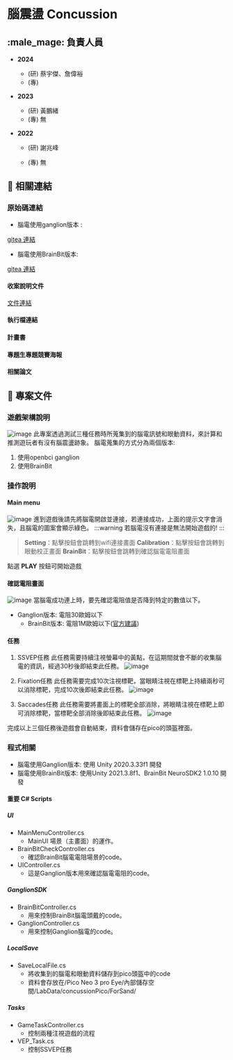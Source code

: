 # 腦震盪 Concussion

## :male_mage:  負責人員

- **2024**
  - (研) 蔡宇傑、詹偉裕
  - (專)

- **2023**

  - (研) 黃鵬緒
  - (專) 無
- **2022**
  - (研) 謝兆峰
  
  - (專) 無

## :link: 相關連結

### 原始碼連結

- 腦電使用ganglion版本 :

[gitea 連結](http://140.115.54.26:4000/ccisd/concussion/src/branch/WmlabAIOT/Concussion)

- 腦電使用BrainBit版本:

[gitea 連結](http://140.115.54.26:4000/113522054/Concussion_BrainBit/src/branch/master)

#### 收案說明文件

[文件連結](https://hackmd.io/YXyG4ZIuQXiZ0Lf-tHtMQA?view#%E7%B3%BB%E7%B5%B1%E5%92%8C%E8%A8%AD%E5%82%99-System-and-Equipment)

#### 執行檔連結

#### 計畫書

<!-- 
- {連結} 
-->

#### 專題生專題競賽海報

<!-- 
- ({年份}) {專題生名稱} {專題海報標題} {連結}
-->

#### 相關論文

<!-- 
- ({年份}) {作者} {論文題目} {連結}
-->

## :page_facing_up: 專案文件

### 遊戲架構說明

![image](https://hackmd.io/_uploads/BJSZfj6FJx.png)
此專案透過測試三種任務時所蒐集到的腦電訊號和眼動資料，來計算和推測遊玩者有沒有腦震盪跡象。
腦電蒐集的方式分為兩個版本:

1. 使用openbci ganglion
2. 使用BrainBit

### 操作說明

#### Main menu

![image](https://hackmd.io/_uploads/B18AxjatJx.png)
進到遊戲後請先將腦電開啟並連接，若連接成功，上面的提示文字會消失，且腦電的圖案會顯示綠色。
:::warning
若腦電沒有連接是無法開始遊戲的!
:::

> **Setting**：點擊按鈕會跳轉到wifi連接畫面
> **Calibration**：點擊按鈕會跳轉到眼動校正畫面
> **BrainBit**：點擊按鈕會跳轉到確認腦電電阻畫面

點選 **PLAY** 按鈕可開始遊戲

#### 確認電阻畫面

![image](https://hackmd.io/_uploads/SyelBi6tJl.png)
當腦電成功連上時，要先確認電阻值是否降到特定的數值以下。

- Ganglion版本:
電阻30歐姆以下
  - BrainBit版本:
電阻1M歐姆以下([官方建議](https://sdk.brainbit.com/device-recommendation/))

#### 任務

1. SSVEP任務
此任務需要持續注視螢幕中的黃點，在這期間就會不斷的收集腦電的資訊，經過30秒後即結束此任務。
![image](https://hackmd.io/_uploads/B13MUi6Kyl.png)

2. Fixation任務
此任務需要完成10次注視標靶，當眼睛注視在標靶上持續兩秒可以消除標靶，完成10次後即結束此任務。
![image](https://hackmd.io/_uploads/HklscIopYyl.png)

3. Saccades任務
此任務需要將畫面上的標靶全部消除，將眼睛注視在標靶上即可消除標靶，當標靶全部消除後即結束此任務。
![image](https://hackmd.io/_uploads/B15QPspFJg.png)

完成以上三個任務後遊戲會自動結束，資料會儲存在pico的頭盔裡面。

### 程式相關

- 腦電使用Ganglion版本:
使用 Unity 2020.3.33f1 開發
- 腦電使用BrainBit版本:
使用Unity 2021.3.8f1、BrainBit NeuroSDK2 1.0.10 開發

#### 重要 C# Scripts

##### UI

- MainMenuController.cs
  - MainUI 場景（主畫面）的運作。
- BrainBitCheckController.cs
  - 確認BrainBit腦電電阻場景的code。
- UIController.cs
  - 這是Ganglion版本用來確認腦電電阻的code。

##### GanglionSDK

- BrainBitController.cs
  - 用來控制BrainBit腦電頭戴的code。
- GanglionController.cs
  - 用來控制Ganglion腦電的code。

##### LocalSave

- SaveLocalFile.cs
  - 將收集到的腦電和眼動資料儲存到pico頭盔中的code
  - 資料會存放在/Pico Neo 3 pro Eye/內部儲存空間/LabData/concussionPico/ForSand/

##### Tasks

- GameTaskController.cs
  - 控制兩種注視遊戲的流程
- VEP_Task.cs
  - 控制SSVEP任務
